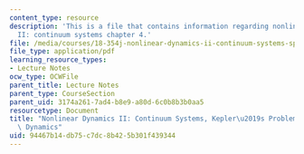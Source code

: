 ```yaml
---
content_type: resource
description: 'This is a file that contains information regarding nonlinear dynamics
  II: continuum systems chapter 4.'
file: /media/courses/18-354j-nonlinear-dynamics-ii-continuum-systems-spring-2015/94467b14db75c7dc8b425b301f439344_MIT18_354JS15_Ch4.pdf
file_type: application/pdf
learning_resource_types:
- Lecture Notes
ocw_type: OCWFile
parent_title: Lecture Notes
parent_type: CourseSection
parent_uid: 3174a261-7ad4-b8e9-a80d-6c0b8b3b0aa5
resourcetype: Document
title: "Nonlinear Dynamics II: Continuum Systems, Kepler\u2019s Problem And Hamiltonian\
  \ Dynamics"
uid: 94467b14-db75-c7dc-8b42-5b301f439344
---
```

